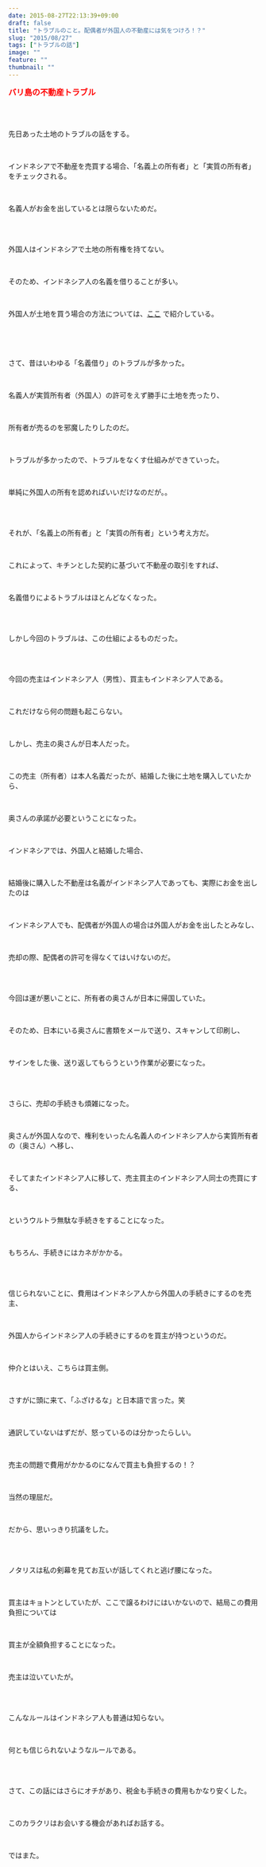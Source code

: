 ```yaml
---
date: 2015-08-27T22:13:39+09:00
draft: false
title: "トラブルのこと。配偶者が外国人の不動産には気をつけろ！？"
slug: "2015/08/27"
tags: ["トラブルの話"]
image: ""
feature: ""
thumbnail: ""
---
```

<p><font color="#ff0000" size="3"><strong>バリ島の不動産トラブル</strong></font></p><br/><br/><p>先日あった土地のトラブルの話をする。</p><br/><p>インドネシアで不動産を売買する場合、「名義上の所有者」と「実質の所有者」をチェックされる。</p><br/><p>名義人がお金を出しているとは限らないためだ。</p><br/><br/><p>外国人はインドネシアで土地の所有権を持てない。</p><br/><p>そのため、インドネシア人の名義を借りることが多い。</p><br/><p>外国人が土地を買う場合の方法については、<a href="http://ameblo.jp/baliclub/entry-12063533260.html" target="_blank">ここ</a> で紹介している。</p><br/><br/><br/><p>さて、昔はいわゆる「名義借り」のトラブルが多かった。</p><br/><p>名義人が実質所有者（外国人）の許可をえず勝手に土地を売ったり、</p><br/><p>所有者が売るのを邪魔したりしたのだ。</p><br/><p>トラブルが多かったので、トラブルをなくす仕組みができていった。</p><br/><p>単純に外国人の所有を認めればいいだけなのだが。。</p><br/><br/><p>それが、「名義上の所有者」と「実質の所有者」という考え方だ。</p><br/><p>これによって、キチンとした契約に基づいて不動産の取引をすれば、</p><br/><p>名義借りによるトラブルはほとんどなくなった。</p><br/><br/><p>しかし今回のトラブルは、この仕組によるものだった。</p><br/><br/><p>今回の売主はインドネシア人（男性）、買主もインドネシア人である。</p><br/><p>これだけなら何の問題も起こらない。</p><br/><p>しかし、売主の奥さんが日本人だった。</p><br/><p>この売主（所有者）は本人名義だったが、結婚した後に土地を購入していたから、</p><br/><p>奥さんの承諾が必要ということになった。</p><br/><p>インドネシアでは、外国人と結婚した場合、</p><br/><p>結婚後に購入した不動産は名義がインドネシア人であっても、実際にお金を出したのは</p><br/><p>インドネシア人でも、配偶者が外国人の場合は外国人がお金を出したとみなし、</p><br/><p>売却の際、配偶者の許可を得なくてはいけないのだ。</p><br/><br/><p>今回は運が悪いことに、所有者の奥さんが日本に帰国していた。</p><br/><p>そのため、日本にいる奥さんに書類をメールで送り、スキャンして印刷し、</p><br/><p>サインをした後、送り返してもらうという作業が必要になった。</p><br/><br/><p>さらに、売却の手続きも煩雑になった。</p><br/><p>奥さんが外国人なので、権利をいったん名義人のインドネシア人から実質所有者の（奥さん）へ移し、</p><br/><p>そしてまたインドネシア人に移して、売主買主のインドネシア人同士の売買にする、</p><br/><p>というウルトラ無駄な手続きをすることになった。</p><br/><p>もちろん、手続きにはカネがかかる。</p><br/><br/><p>信じられないことに、費用はインドネシア人から外国人の手続きにするのを売主、</p><br/><p>外国人からインドネシア人の手続きにするのを買主が持つというのだ。</p><br/><p>仲介とはいえ、こちらは買主側。</p><br/><p>さすがに頭に来て、「ふざけるな」と日本語で言った。笑</p><br/><p>通訳していないはずだが、怒っているのは分かったらしい。</p><br/><p>売主の問題で費用がかかるのになんで買主も負担するの！？</p><br/><p>当然の理屈だ。</p><br/><p>だから、思いっきり抗議をした。</p><br/><br/><p>ノタリスは私の剣幕を見てお互いが話してくれと逃げ腰になった。</p><br/><p>買主はキョトンとしていたが、ここで譲るわけにはいかないので、結局この費用負担については</p><br/><p>買主が全額負担することになった。</p><br/><p>売主は泣いていたが。</p><br/><br/><p>こんなルールはインドネシア人も普通は知らない。</p><br/><p>何とも信じられないようなルールである。</p><br/><br/><p>さて、この話にはさらにオチがあり、税金も手続きの費用もかなり安くした。</p><br/><p>このカラクリはお会いする機会があればお話する。</p><br/><p>ではまた。</p><br/><br/><br/><p><br/></p><br/><br/>

